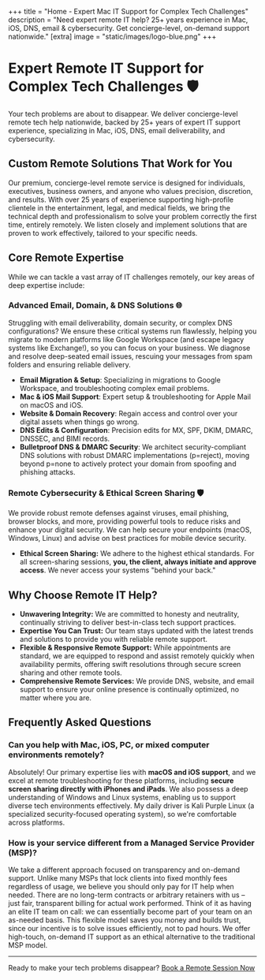 +++
title = "Home - Expert Mac IT Support for Complex Tech Challenges"
description = "Need expert remote IT help? 25+ years experience in Mac, iOS, DNS, email & cybersecurity. Get concierge-level, on-demand support nationwide."
[extra]
image = "static/images/logo-blue.png"
+++
<script type="application/ld+json">
{
  "@context": "https://schema.org",
  "@type": "FAQPage",
  "mainEntity": [
    {
      "@type": "Question",
      "name": "Can you help with Mac, iOS, PC, or mixed computer environments remotely?",
      "acceptedAnswer": {
        "@type": "Answer",
        "text": "Absolutely! Our primary expertise lies with **macOS and iOS support**, and we excel at remote troubleshooting for these platforms, including **secure screen sharing directly with iPhones and iPads**. We also possess a deep understanding of Windows and Linux systems, enabling us to support diverse tech environments effectively. My daily driver is Kali Purple Linux (a specialized security-focused operating system), so we're comfortable across platforms."
      }
    },
    {
      "@type": "Question",
      "name": "How is your service different from a Managed Service Provider (MSP)?",
      "acceptedAnswer": {
        "@type": "Answer",
        "text": "We take a different approach focused on transparency and on-demand support. Unlike many MSPs that lock clients into fixed monthly fees regardless of usage, we believe you should only pay for IT help when needed. There are no long-term contracts or arbitrary retainers with us – just fair, transparent billing for actual work performed. Think of it as having an elite IT team on call: we can essentially become part of your team on an as-needed basis. This flexible model saves you money and builds trust, since our incentive is to solve issues efficiently, not to pad hours. We offer high-touch, on-demand IT support as an ethical alternative to the traditional MSP model."
      }
    }
  ]
}
</script>

# Expert Remote IT Support for Complex Tech Challenges&nbsp;🛡️

Your tech problems are about to disappear. We deliver concierge-level remote tech help nationwide, backed by 25+ years of expert IT support experience, specializing in Mac, iOS, DNS, email deliverability, and cybersecurity.

## Custom Remote Solutions That Work for You

Our premium, concierge-level remote service is designed for individuals, executives, business owners, and anyone who values precision, discretion, and results. With over 25 years of experience supporting high-profile clientele in the entertainment, legal, and medical fields, we bring the technical depth and professionalism to solve your problem correctly the first time, entirely remotely. We listen closely and implement solutions that are proven to work effectively, tailored to your specific needs.

## Core Remote Expertise

While we can tackle a vast array of IT challenges remotely, our key areas of deep expertise include:

### Advanced Email, Domain, & DNS Solutions 🌐
Struggling with email deliverability, domain security, or complex DNS configurations? We ensure these critical systems run flawlessly, helping you migrate to modern platforms like Google Workspace (and escape legacy systems like Exchange!), so you can focus on your business. We diagnose and resolve deep-seated email issues, rescuing your messages from spam folders and ensuring reliable delivery.
* **Email Migration & Setup**: Specializing in migrations to Google Workspace, and troubleshooting complex email problems.
* **Mac & iOS Mail Support**: Expert setup & troubleshooting for Apple Mail on macOS and iOS.
* **Website & Domain Recovery**: Regain access and control over your digital assets when things go wrong.
* **DNS Edits & Configuration**: Precision edits for MX, SPF, DKIM, DMARC, DNSSEC, and BIMI records.
* **Bulletproof DNS & DMARC Security**: We architect security-compliant DNS solutions with robust DMARC implementations (p=reject), moving beyond <span class="dmarc-tag">p=none</span> to actively protect your domain from spoofing and phishing attacks.

### Remote Cybersecurity & Ethical Screen Sharing 🛡️
We provide robust remote defenses against viruses, email phishing, browser blocks, and more, providing powerful tools to reduce risks and enhance your digital security. We can help secure your endpoints (macOS, Windows, Linux) and advise on best practices for mobile device security.
* **Ethical Screen Sharing:** We adhere to the highest ethical standards. For all screen-sharing sessions, **you, the client, always initiate and approve access**. We never access your systems "behind your back."

## Why Choose Remote IT Help?

* **Unwavering Integrity:** We are committed to honesty and neutrality, continually striving to deliver best-in-class tech support practices.
* **Expertise You Can Trust:** Our team stays updated with the latest trends and solutions to provide you with reliable remote support.
* **Flexible & Responsive Remote Support:** While appointments are standard, we are equipped to respond and assist remotely quickly when availability permits, offering swift resolutions through secure screen sharing and other remote tools.
* **Comprehensive Remote Services:** We provide DNS, website, and email support to ensure your online presence is continually optimized, no matter where you are.

## Frequently Asked Questions

### Can you help with Mac, iOS, PC, or mixed computer environments remotely?
Absolutely! Our primary expertise lies with **macOS and iOS support**, and we excel at remote troubleshooting for these platforms, including **secure screen sharing directly with iPhones and iPads**. We also possess a deep understanding of Windows and Linux systems, enabling us to support diverse tech environments effectively. My daily driver is Kali Purple Linux (a specialized security-focused operating system), so we're comfortable across platforms.

### How is your service different from a Managed Service Provider (MSP)?
We take a different approach focused on transparency and on-demand support. Unlike many MSPs that lock clients into fixed monthly fees regardless of usage, we believe you should only pay for IT help when needed. There are no long-term contracts or arbitrary retainers with us – just fair, transparent billing for actual work performed. Think of it as having an elite IT team on call: we can essentially become part of your team on an as-needed basis. This flexible model saves you money and builds trust, since our incentive is to solve issues efficiently, not to pad hours. We offer high-touch, on-demand IT support as an ethical alternative to the traditional MSP model.

---
Ready to make your tech problems disappear?
[Book a Remote Session Now](https://schedule.it-help.tech/)
